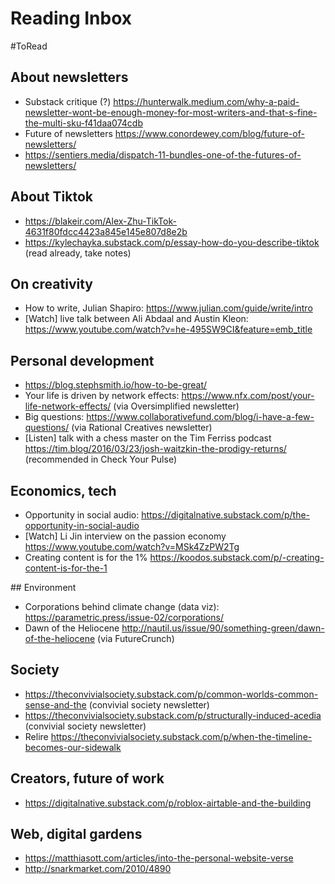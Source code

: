 # Reading Inbox

#ToRead

## About newsletters

- Substack critique (?) https://hunterwalk.medium.com/why-a-paid-newsletter-wont-be-enough-money-for-most-writers-and-that-s-fine-the-multi-sku-f41daa074cdb
- Future of newsletters https://www.conordewey.com/blog/future-of-newsletters/
- https://sentiers.media/dispatch-11-bundles-one-of-the-futures-of-newsletters/

## About Tiktok

- https://blakeir.com/Alex-Zhu-TikTok-4631f80fdcc4423a845e145e807d8e2b
- https://kylechayka.substack.com/p/essay-how-do-you-describe-tiktok (read already, take notes)

## On creativity

- How to write, Julian Shapiro: https://www.julian.com/guide/write/intro
- [Watch] live talk between Ali Abdaal and Austin Kleon: https://www.youtube.com/watch?v=he-495SW9CI&feature=emb_title

## Personal development

- https://blog.stephsmith.io/how-to-be-great/
- Your life is driven by network effects: https://www.nfx.com/post/your-life-network-effects/ (via Oversimplified newsletter)
- Big questions: https://www.collaborativefund.com/blog/i-have-a-few-questions/ (via Rational Creatives newsletter)
- [Listen] talk with a chess master on the Tim Ferriss podcast https://tim.blog/2016/03/23/josh-waitzkin-the-prodigy-returns/ (recommended in Check Your Pulse)

## Economics, tech

- Opportunity in social audio: https://digitalnative.substack.com/p/the-opportunity-in-social-audio
- [Watch] Li Jin interview on the passion economy https://www.youtube.com/watch?v=MSk4ZzPW2Tg
- Creating content is for the 1% https://koodos.substack.com/p/-creating-content-is-for-the-1

## Environment

- Corporations behind climate change (data viz): https://parametric.press/issue-02/corporations/
- Dawn of the Heliocene http://nautil.us/issue/90/something-green/dawn-of-the-heliocene (via FutureCrunch)

## Society

- https://theconvivialsociety.substack.com/p/common-worlds-common-sense-and-the (convivial society newsletter)
- https://theconvivialsociety.substack.com/p/structurally-induced-acedia (convivial society newsletter)
- Relire https://theconvivialsociety.substack.com/p/when-the-timeline-becomes-our-sidewalk

## Creators, future of work

- https://digitalnative.substack.com/p/roblox-airtable-and-the-building

## Web, digital gardens

- https://matthiasott.com/articles/into-the-personal-website-verse
- http://snarkmarket.com/2010/4890
